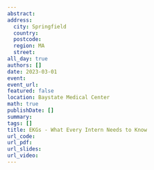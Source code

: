```yaml
---
abstract: 
address:
  city: Springfield
  country:
  postcode: 
  region: MA
  street: 
all_day: true
authors: []
date: 2023-03-01
event: 
event_url: 
featured: false
location: Baystate Medical Center
math: true
publishDate: []
summary: 
tags: []
title: EKGs - What Every Intern Needs to Know
url_code: 
url_pdf: 
url_slides: 
url_video: 
---
```

